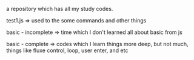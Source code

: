 a repository which has all my study codes.

test1.js => used to the some commands and other things

basic - incomplete => time which I don't learned all about basic from js

basic - complete => codes which I learn things more deep, but not much, things like fluxe control, loop, user enter, and etc
